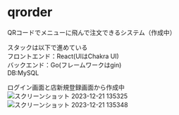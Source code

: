 # qrorder
QRコードでメニューに飛んで注文できるシステム（作成中）  
  
スタックは以下で進めている  
フロントエンド：React(UIはChakra UI)  
バックエンド：Go(フレームワークはgin)  
DB:MySQL  
  
  
ログイン画面と店新規登録画面から作成中  
![スクリーンショット 2023-12-21 135325](https://github.com/irikodashi/qrorder/assets/27876890/35946c69-6563-469d-a83c-f9ee95a09020)  
![スクリーンショット 2023-12-21 135348](https://github.com/irikodashi/qrorder/assets/27876890/a4665260-d86f-405f-bc2f-2edac803ba48)  

  
